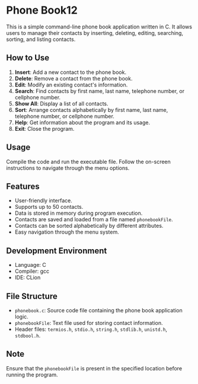 # Phone Book12

This is a simple command-line phone book application written in C. It allows users to manage their contacts by inserting, deleting, editing, searching, sorting, and listing contacts.

## How to Use

1. **Insert**: Add a new contact to the phone book.
2. **Delete**: Remove a contact from the phone book.
3. **Edit**: Modify an existing contact's information.
4. **Search**: Find contacts by first name, last name, telephone number, or cellphone number.
5. **Show All**: Display a list of all contacts.
6. **Sort**: Arrange contacts alphabetically by first name, last name, telephone number, or cellphone number.
7. **Help**: Get information about the program and its usage.
8. **Exit**: Close the program.

## Usage

Compile the code and run the executable file. Follow the on-screen instructions to navigate through the menu options.

## Features

- User-friendly interface.
- Supports up to 50 contacts.
- Data is stored in memory during program execution.
- Contacts are saved and loaded from a file named `phonebookFile`.
- Contacts can be sorted alphabetically by different attributes.
- Easy navigation through the menu system.

## Development Environment

- Language: C
- Compiler: gcc
- IDE: CLion

## File Structure

- `phonebook.c`: Source code file containing the phone book application logic.
- `phonebookFile`: Text file used for storing contact information.
- Header files: `termios.h`, `stdio.h`, `string.h`, `stdlib.h`, `unistd.h`, `stdbool.h`.

## Note

Ensure that the `phonebookFile` is present in the specified location before running the program.




